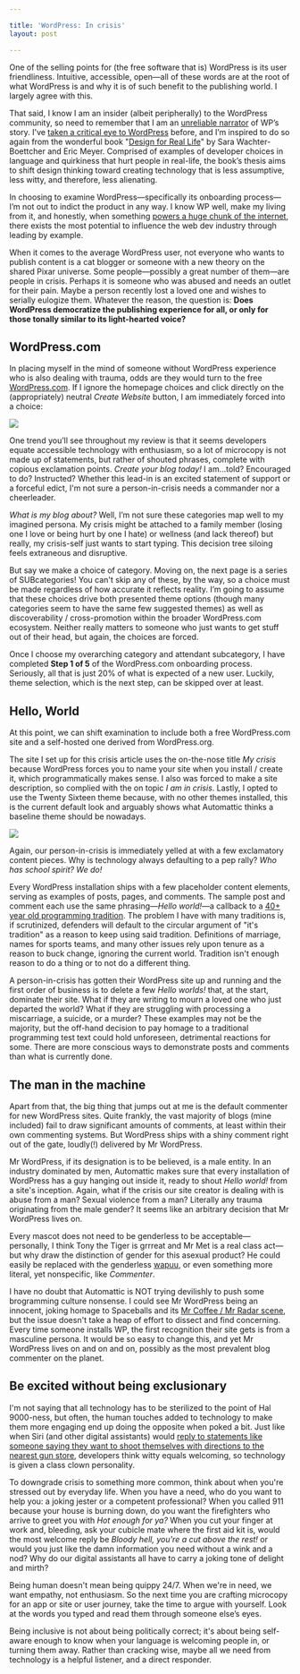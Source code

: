 ```yaml
---

title: 'WordPress: In crisis'
layout: post

---
```


One of the selling points for (the free software that is) WordPress is its user friendliness. Intuitive, accessible, open&mdash;all of these words are at the root of what WordPress is and why it is of such benefit to the publishing world. I largely agree with this.

That said, I know I am an insider (albeit peripherally) to the WordPress community, so need to remember that I am an <a href="https://en.wikipedia.org/wiki/Unreliable_narrator">unreliable narrator</a> of WP’s story. I've <a href="/the-aux-of-wp-rethinking-the-wordpress-writing-experience.html">taken a critical eye to WordPress</a> before, and I’m inspired to do so again from the wonderful book "<a href="https://abookapart.com/products/design-for-real-life">Design for Real Life</a>" by Sara Wachter-Boettcher and Eric Meyer. Comprised of examples of developer choices in language and quirkiness that hurt people in real-life, the book’s thesis aims to shift design thinking toward creating technology that is less assumptive, less witty, and therefore, less alienating.

In choosing to examine WordPress&mdash;specifically its onboarding process&mdash;I’m not out to indict the product in any way. I know WP well, make my living from it, and honestly, when something <a href="http://w3techs.com/technologies/details/cm-wordpress/all/all">powers a huge chunk of the internet</a>, there exists the most potential to influence the web dev industry through leading by example.

When it comes to the average WordPress user, not everyone who wants to publish content is a cat blogger or someone with a new theory on the shared Pixar universe. Some people—possibly a great number of them—are people in crisis. Perhaps it is someone who was abused and needs an outlet for their pain. Maybe a person recently lost a loved one and wishes to serially eulogize them. Whatever the reason, the question is: **Does WordPress democratize the publishing experience for all, or only for those tonally similar to its light-hearted voice?**

## WordPress.com
In placing myself in the mind of someone without WordPress experience who is also dealing with trauma, odds are they would turn to the free <a href="https://wordpress.com/">WordPress.com</a>. If I ignore the homepage choices and click directly on the (appropriately) neutral _Create Website_ button, I am immediately forced into a choice:

<img src="/images/wpdotcom-onboarding.jpg" />

One trend you’ll see throughout my review is that it seems developers equate accessible technology with enthusiasm, so a lot of microcopy is not made up of statements, but rather of shouted phrases, complete with copious exclamation points. _Create your blog today!_ I am...told? Encouraged to do? Instructed? Whether this lead-in is an excited statement of support or a forceful edict, I'm not sure a person-in-crisis needs a commander nor a cheerleader.

_What is my blog about?_ Well, I’m not sure these categories map well to my imagined persona. My crisis might be attached to a family member (losing one I love or being hurt by one I hate) or wellness (and lack thereof) but really, my crisis-self just wants to start typing. This decision tree siloing feels extraneous and disruptive.

But say we make a choice of category. Moving on, the next page is a series of SUBcategories! You can't skip any of these, by the way, so a choice must be made regardless of how accurate it reflects reality. I’m going to assume that these choices drive both presented theme options (though many categories seem to have the same few suggested themes) as well as discoverability / cross-promotion within the broader WordPress.com ecosystem. Neither really matters to someone who just wants to get stuff out of their head, but again, the choices are forced.

Once I choose my overarching category and attendant subcategory, I have completed **Step 1 of 5** of the WordPress.com onboarding process. Seriously, all that is just 20% of what is expected of a new user. Luckily, theme selection, which is the next step, can be skipped over at least.

## Hello, World
At this point, we can shift examination to include both a free WordPress.com site and a self-hosted one derived from WordPress.org.

The site I set up for this crisis article uses the on-the-nose title _My crisis_ because WordPress forces you to name your site when you install / create it, which programmatically makes sense. I also was forced to make a site description, so complied with the on topic _I am in crisis_. Lastly, I opted to use the Twenty Sixteen theme because, with no other themes installed, this is the current default look and arguably shows what Automattic thinks a baseline theme should be nowadays.

<img src="/images/wp-in-crisis.jpg" />

Again, our person-in-crisis is immediately yelled at with a few exclamatory content pieces. Why is technology always defaulting to a pep rally? _Who has school spirit? We do!_

Every WordPress installation ships with a few placeholder content elements, serving as examples of posts, pages, and comments. The sample post and comment each use the same phrasing&mdash;_Hello world!_&mdash;a callback to a <a href="https://en.wikipedia.org/wiki/%22Hello,_World!%22_program#History">40+ year old programming tradition</a>. The problem I have with many traditions is, if scrutinized, defenders will default to the circular argument of "it's tradition" as a reason to keep using said tradition. Definitions of marriage, names for sports teams, and many other issues rely upon tenure as a reason to buck change, ignoring the current world. Tradition isn't enough reason to do a thing or to not do a different thing.

A person-in-crisis has gotten their WordPress site up and running and the first order of business is to delete a few _Hello worlds!_ that, at the start, dominate their site. What if they are writing to mourn a loved one who just departed the world? What if they are struggling with processing a miscarriage, a suicide, or a murder? These examples may not be the majority, but the off-hand decision to pay homage to a traditional programming test text could hold unforeseen, detrimental reactions for some. There are more conscious ways to demonstrate posts and comments than what is currently done.

## The man in the machine
Apart from that, the big thing that jumps out at me is the default commenter for new WordPress sites. Quite frankly, the vast majority of blogs (mine included) fail to draw significant amounts of comments, at least within their own commenting systems. But WordPress ships with a shiny comment right out of the gate, loudly(!) delivered by Mr WordPress.

Mr WordPress, if its designation is to be believed, is a male entity. In an industry dominated by men, Automattic makes sure that every installation of WordPress has a guy hanging out inside it, ready to shout _Hello world!_ from a site's inception. Again, what if the crisis our site creator is dealing with is abuse from a man? Sexual violence from a man? Literally any trauma originating from the male gender? It seems like an arbitrary decision that Mr WordPress lives on.

Every mascot does not need to be genderless to be acceptable&mdash;personally, I think Tony the Tiger is grrreat and Mr Met is a real class act&mdash;but why draw the distinction of gender for this asexual product? He could easily be replaced with the genderless <a href="https://wapuu.jp/2015/12/12/wapuu-origins/">wapuu</a>, or even something more literal, yet nonspecific, like _Commenter_.

I have no doubt that Automattic is NOT trying devilishly to push some brogramming culture nonsense. I could see Mr WordPress being an innocent, joking homage to Spaceballs and its <a href="https://www.youtube.com/watch?v=20soJuwWFH4">Mr Coffee / Mr Radar scene</a>, but the issue doesn't take a heap of effort to dissect and find concerning. Every time someone installs WP, the first recognition their site gets is from a masculine persona. It would be so easy to change this, and yet Mr WordPress lives on and on and on, possibly as the most prevalent blog commenter on the planet.

## Be excited without being exclusionary
I'm not saying that all technology has to be sterilized to the point of Hal 9000-ness, but often, the human touches added to technology to make them more engaging end up doing the opposite when poked a bit. Just like when Siri (and other digital assistants) would <a href="http://well.blogs.nytimes.com/2016/03/14/hey-siri-can-i-rely-on-you-in-a-crisis-not-always-a-study-finds/">reply to statements like someone saying they want to shoot themselves with directions to the nearest gun store</a>, developers think witty equals welcoming, so technology is given a class clown personality.

To downgrade crisis to something more common, think about when you're stressed out by everyday life. When you have a need, who do you want to help you: a joking jester or a competent professional? When you called 911 because your house is burning down, do you want the firefighters who arrive to greet you with _Hot enough for ya?_ When you cut your finger at work and, bleeding, ask your cubicle mate where the first aid kit is, would the most welcome reply be _Bloody hell, you're a cut above the rest!_ or would you just like the damn information you need without a wink and a nod? Why do our digital assistants all have to carry a joking tone of delight and mirth?

Being human doesn't mean being quippy 24/7. When we're in need, we want empathy, not enthusiasm. So the next time you are crafting microcopy for an app or site or user journey, take the time to argue with yourself. Look at the words you typed and read them through someone else’s eyes.

Being inclusive is not about being politically correct; it's about being self-aware enough to know when your language is welcoming people in, or turning them away. Rather than cracking wise, maybe all we need from technology is a helpful listener, and a direct responder.
